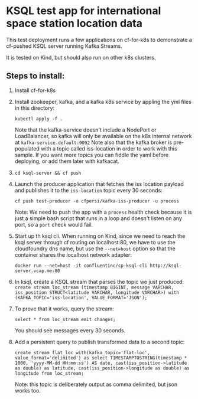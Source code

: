 # KSQL test app for international space station location data

This test deployment runs a few applications on cf-for-k8s to demonstrate a
cf-pushed KSQL server running Kafka Streams.

It is tested on Kind, but should also run on other k8s clusters.

## Steps to install:

1. Install cf-for-k8s

2. Install zookeeper, kafka, and a kafka k8s service by appling the yml files in
   this directory:
   
   `kubectl apply -f .`
   
   Note that the kafka-service doesn't include a NodePort or
   LoadBalancer, so kafka will only be available on the k8s internal network at
   `kafka-service.default:9092`
   Note also that the kafka broker is pre-populated with a topic called
   iss-location in order to work with this sample. If you want more topics you
   can fiddle the yaml before deploying, or add them later with kafkacat.

3. `cd ksql-server && cf push`

4. Launch the producer application that fetches the iss location payload and
   publishes it to the `iss-location` topic every 30 seconds:
   
   `cf push test-producer -o cfpersi/kafka-iss-producer -u process`

   Note: We need to push the app with a `process` health check because it is
   just a simple bash script that runs in a loop and doesn't listen on any port,
   so a `port` check would fail.

5. Start up th ksql cli.  When running on Kind, since we need to reach the ksql
   server through cf routing on localhost:80, we have to use the cloudfoundry 
   dns name, but use the `--net=host` option so that the container shares the
   localhost network adapter:
   
   `docker run --net=host -it confluentinc/cp-ksql-cli http://ksql-server.vcap.me:80`

6. In ksql, create a KSQL stream that parses the topic we just produced: 
   `create stream loc_stream (timestamp BIGINT, message VARCHAR, iss_position
   STRUCT<latitude VARCHAR, longitude VARCHAR>) with
   (KAFKA_TOPIC='iss-location', VALUE_FORMAT='JSON');`

7. To prove that it works, query the stream:

   `select * from loc_stream emit changes;`
   
   You should see messages every 30 seconds.

8. Add a persistent query to publish transformed data to a second topic:

   `create stream flat_loc with(kafka_topic='flat-loc',
   value_format='delimited') as select TIMESTAMPTOSTRING(timestamp * 1000,
   'yyyy-MM-dd HH:mm:ss') AS date, cast(iss_position->latitude as double) as
   latitude, cast(iss_position->longitude as double) as longitude from
   loc_stream;`

   Note: this topic is deliberately output as comma delimited, but json works
   too.
